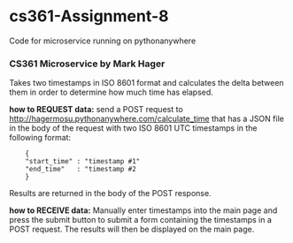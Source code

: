 # cs361-Assignment-8
Code for microservice running on pythonanywhere

### CS361 Microservice by Mark Hager
Takes two timestamps in ISO 8601 format and calculates the delta between them
in order to determine how much time has elapsed.

**how to REQUEST data:**
send a POST request to http://hagermosu.pythonanywhere.com/calculate_time that has a JSON file in the body
of the request with two ISO 8601 UTC timestamps in the following format:
```
    { 
    "start_time" : "timestamp #1"
    "end_time"   : "timestamp #2
    }      
```
Results are returned in the body of the POST response.  

**how to RECEIVE data:**  Manually enter timestamps into the main page and press the submit button to submit a form containing the timestamps in a POST request. The results will then be displayed on the main page. 
